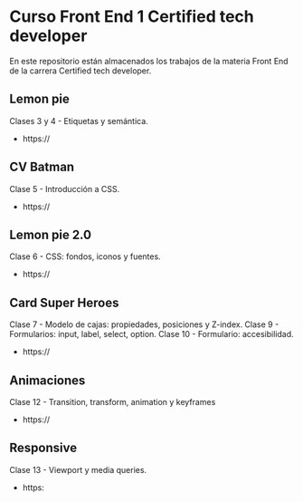 
# Curso Front End 1 Certified tech developer

En este repositorio están almacenados los trabajos de la materia Front End de la carrera Certified tech developer.

## Lemon pie

Clases 3 y 4 - Etiquetas y semántica.
* https://

## CV Batman

Clase 5 - Introducción a CSS.
* https://

## Lemon pie 2.0

Clase 6 - CSS: fondos, iconos y fuentes.
* https://

## Card Super Heroes

Clase 7 - Modelo de cajas: propiedades, posiciones y Z-index.
Clase 9 - Formularios: input, label, select, option.
Clase 10 - Formulario: accesibilidad. 
* https://

## Animaciones

Clase 12 - Transition, transform, animation y keyframes
* https://

## Responsive

Clase 13 - Viewport y media queries.
* https:
